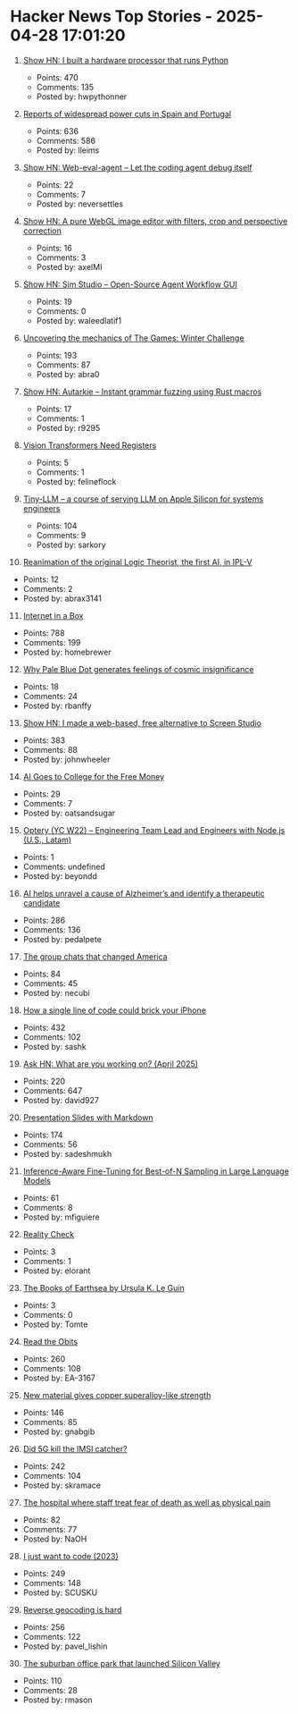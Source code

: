 # Hacker News Top Stories - 2025-04-28 17:01:20

1. [Show HN: I built a hardware processor that runs Python](https://www.runpyxl.com/gpio)
   - Points: 470
   - Comments: 135
   - Posted by: hwpythonner

2. [Reports of widespread power cuts in Spain and Portugal](https://www.bbc.com/news/live/c9wpq8xrvd9t)
   - Points: 636
   - Comments: 586
   - Posted by: lleims

3. [Show HN: Web-eval-agent – Let the coding agent debug itself](https://github.com/Operative-Sh/web-eval-agent)
   - Points: 22
   - Comments: 7
   - Posted by: neversettles

4. [Show HN: A pure WebGL image editor with filters, crop and perspective correction](https://github.com/xdadda/mini-photo-editor)
   - Points: 16
   - Comments: 3
   - Posted by: axelMI

5. [Show HN: Sim Studio – Open-Source Agent Workflow GUI](https://github.com/simstudioai/sim)
   - Points: 19
   - Comments: 0
   - Posted by: waleedlatif1

6. [Uncovering the mechanics of The Games: Winter Challenge](https://mrwint.github.io/winter/writeup/writeup.html)
   - Points: 193
   - Comments: 87
   - Posted by: abra0

7. [Show HN: Autarkie – Instant grammar fuzzing using Rust macros](https://github.com/R9295/autarkie)
   - Points: 17
   - Comments: 1
   - Posted by: r9295

8. [Vision Transformers Need Registers](https://arxiv.org/abs/2309.16588)
   - Points: 5
   - Comments: 1
   - Posted by: felineflock

9. [Tiny-LLM – a course of serving LLM on Apple Silicon for systems engineers](https://github.com/skyzh/tiny-llm)
   - Points: 104
   - Comments: 9
   - Posted by: sarkory

10. [Reanimation of the original Logic Theorist, the first AI, in IPL-V](https://www.youtube.com/watch?v=qmE5o2ezqBg)
   - Points: 12
   - Comments: 2
   - Posted by: abrax3141

11. [Internet in a Box](https://internet-in-a-box.org/)
   - Points: 788
   - Comments: 199
   - Posted by: homebrewer

12. [Why Pale Blue Dot generates feelings of cosmic insignificance](https://aeon.co/essays/why-pale-blue-dot-generates-feelings-of-cosmic-insignificance)
   - Points: 18
   - Comments: 24
   - Posted by: rbanffy

13. [Show HN: I made a web-based, free alternative to Screen Studio](https://www.screenrecorder.me)
   - Points: 383
   - Comments: 88
   - Posted by: johnwheeler

14. [AI Goes to College for the Free Money](https://marginalrevolution.com/marginalrevolution/2025/04/ai-goes-to-college-for-the-free-money.html)
   - Points: 29
   - Comments: 7
   - Posted by: oatsandsugar

15. [Optery (YC W22) – Engineering Team Lead and Engineers with Node.js (U.S., Latam)](https://jobs.ashbyhq.com/optery)
   - Points: 1
   - Comments: undefined
   - Posted by: beyondd

16. [AI helps unravel a cause of Alzheimer’s and identify a therapeutic candidate](https://today.ucsd.edu/story/ai-helps-unravel-a-cause-of-alzheimers-disease-and-identify-a-therapeutic-candidate)
   - Points: 286
   - Comments: 136
   - Posted by: pedalpete

17. [The group chats that changed America](https://www.semafor.com/article/04/27/2025/the-group-chats-that-changed-america)
   - Points: 84
   - Comments: 45
   - Posted by: necubi

18. [How a single line of code could brick your iPhone](https://rambo.codes/posts/2025-04-24-how-a-single-line-of-code-could-brick-your-iphone)
   - Points: 432
   - Comments: 102
   - Posted by: sashk

19. [Ask HN: What are you working on? (April 2025)](undefined)
   - Points: 220
   - Comments: 647
   - Posted by: david927

20. [Presentation Slides with Markdown](https://sli.dev)
   - Points: 174
   - Comments: 56
   - Posted by: sadeshmukh

21. [Inference-Aware Fine-Tuning for Best-of-N Sampling in Large Language Models](https://arxiv.org/abs/2412.15287)
   - Points: 61
   - Comments: 8
   - Posted by: mfiguiere

22. [Reality Check](https://www.wheresyoured.at/reality-check/)
   - Points: 3
   - Comments: 1
   - Posted by: elorant

23. [The Books of Earthsea by Ursula K. Le Guin](https://lars.ingebrigtsen.no/2025/04/28/book-club-2025-the-books-of-earthsea-by-ursula-k-le-guin/)
   - Points: 3
   - Comments: 0
   - Posted by: Tomte

24. [Read the Obits](https://thereader.mitpress.mit.edu/the-creativity-hack-no-one-told-you-about-read-the-obits/)
   - Points: 260
   - Comments: 108
   - Posted by: EA-3167

25. [New material gives copper superalloy-like strength](https://news.lehigh.edu/new-material-gives-copper-superalloy-like-strength-0)
   - Points: 146
   - Comments: 85
   - Posted by: gnabgib

26. [Did 5G kill the IMSI catcher?](https://zetier.com/5g-imsi-catcher/)
   - Points: 242
   - Comments: 104
   - Posted by: skramace

27. [The hospital where staff treat fear of death as well as physical pain](https://www.theguardian.com/society/2025/apr/22/palliative-care-denmark-hospital-death-dying)
   - Points: 82
   - Comments: 77
   - Posted by: NaOH

28. [I just want to code (2023)](https://www.zachbellay.com/daily/i-just-want-to-code/)
   - Points: 249
   - Comments: 148
   - Posted by: SCUSKU

29. [Reverse geocoding is hard](https://shkspr.mobi/blog/2025/04/reverse-geocoding-is-hard/)
   - Points: 256
   - Comments: 122
   - Posted by: pavel_lishin

30. [The suburban office park that launched Silicon Valley](https://thehustle.co/originals/the-suburban-office-park-that-launched-silicon-valley)
   - Points: 110
   - Comments: 28
   - Posted by: rmason


